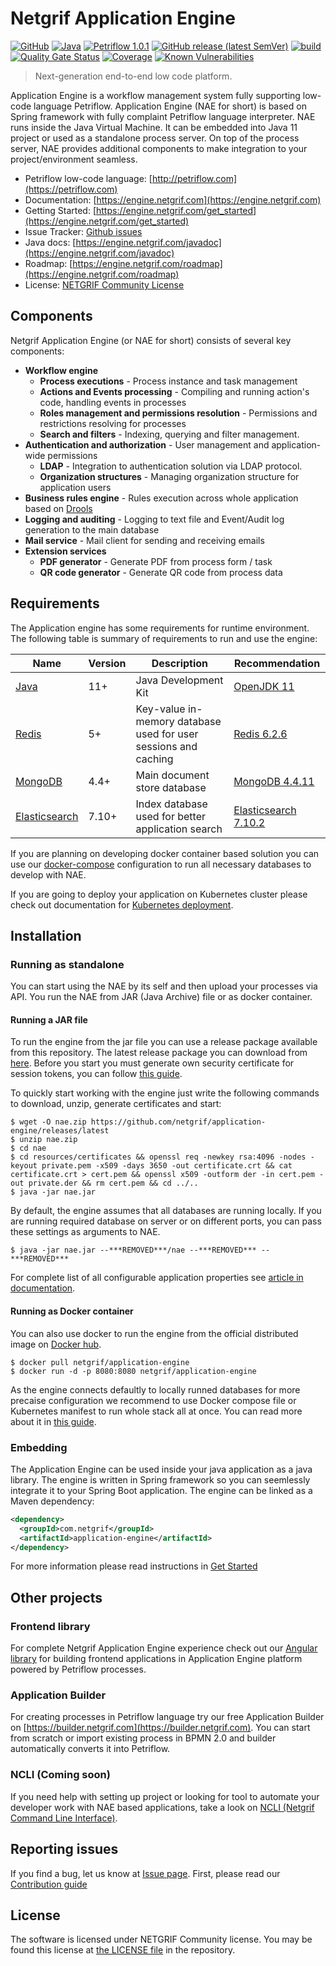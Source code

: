 # Netgrif Application Engine

[![GitHub](https://img.shields.io/github/license/netgrif/application-engine)](https://netgrif.com/engine/license)
[![Java](https://img.shields.io/badge/Java-11-red)](https://openjdk.java.net/projects/jdk/11/)
[![Petriflow 1.0.1](https://img.shields.io/badge/Petriflow-1.0.1-0aa8ff)](https://petriflow.com)
[![GitHub release (latest SemVer)](https://img.shields.io/github/v/release/netgrif/application-engine?sort=semver&display_name=tag)](https://github.com/netgrif/application-engine/releases)
[![build](https://github.com/netgrif/application-engine/actions/workflows/master-build.yml/badge.svg)](https://github.com/netgrif/application-engine/actions/workflows/release-build.yml)
[![Quality Gate Status](https://sonarcloud.io/api/project_badges/measure?project=netgrif_application-engine&metric=alert_status)](https://sonarcloud.io/dashboard?id=netgrif_application-engine)
[![Coverage](https://sonarcloud.io/api/project_badges/measure?project=netgrif_application-engine&metric=coverage)](https://sonarcloud.io/dashboard?id=netgrif_application-engine)
[![Known Vulnerabilities](https://snyk.io/test/github/netgrif/application-engine/badge.svg)](https://snyk.io/test/github/netgrif/application-engine)

> Next-generation end-to-end low code platform.

Application Engine is a workflow management system fully supporting low-code language Petriflow. Application Engine (NAE for short)
is based on Spring framework with fully complaint Petriflow language interpreter. NAE runs inside the Java Virtual Machine.
It can be embedded into Java 11 project or used as a standalone process server. On top of the process server, NAE provides
additional components to make integration to your project/environment seamless.

* Petriflow low-code language: [http://petriflow.com](https://petriflow.com)
* Documentation: [https://engine.netgrif.com](https://engine.netgrif.com)
* Getting Started: [https://engine.netgrif.com/get_started](https://engine.netgrif.com/get_started)
* Issue Tracker: [Github issues](https://github.com/netgrif/application-engine/issues)
* Java docs: [https://engine.netgrif.com/javadoc](https://engine.netgrif.com/javadoc)
* Roadmap: [https://engine.netgrif.com/roadmap](https://engine.netgrif.com/roadmap)
* License: [NETGRIF Community License](https://github.com/netgrif/application-engine/blob/master/LICENSE)

## Components

Netgrif Application Engine (or NAE for short) consists of several key components:
 * **Workflow engine**
   * **Process executions** - Process instance and task management
   * **Actions and Events processing** - Compiling and running action's code, handling events in processes
   * **Roles management and permissions resolution** - Permissions and restrictions resolving for processes
   * **Search and filters** - Indexing, querying and filter management.
 * **Authentication and authorization** - User management and application-wide permissions
   * **LDAP** - Integration to authentication solution via LDAP protocol.
   * **Organization structures** - Managing organization structure for application users
 * **Business rules engine** - Rules execution across whole application based on [Drools](https://drools.org/)
 * **Logging and auditing** - Logging to text file and Event/Audit log generation to the main database 
 * **Mail service** - Mail client for sending and receiving emails
 * **Extension services**
   * **PDF generator** - Generate PDF from process form / task
   * **QR code generator** - Generate QR code from process data

## Requirements

The Application engine has some requirements for runtime environment. The following table is summary of requirements 
to run and use the engine:

| Name                                                   | Version | Description                                                     | Recommendation                                                         |
|--------------------------------------------------------|---------|-----------------------------------------------------------------|------------------------------------------------------------------------|
| [Java](https://openjdk.java.net/)                      | 11+     | Java Development Kit                                            | [OpenJDK 11](https://openjdk.java.net/install/)                        |
| [Redis](https://redis.io/)                             | 5+      | Key-value in-memory database used for user sessions and caching | [Redis 6.2.6](https://redis.io/download)                               |
| [MongoDB](https://www.mongodb.com/)                    | 4.4+    | Main document store database                                    | [MongoDB 4.4.11](https://docs.mongodb.com/v4.4/installation/)          |
| [Elasticsearch](https://www.elastic.co/elasticsearch/) | 7.10+   | Index database used for better application search               | [Elasticsearch 7.10.2](https://www.elastic.co/downloads/elasticsearch) |

If you are planning on developing docker container based solution you can use our [docker-compose](docker-compose.yml) configuration to run all
necessary databases to develop with NAE.

If you are going to deploy your application on Kubernetes cluster please check out documentation for [Kubernetes deployment](https://engine.netgrif.com/devops/kubernetes).

## Installation

### Running as standalone

You can start using the NAE by its self and then upload your processes via API. You run the NAE from JAR (Java Archive) file or as docker container.

#### Running a JAR file

To run the engine from the jar file you can use a release package available from this repository.
The latest release package you can download from [here](https://github.com/netgrif/application-engine/releases/latest).
Before you start you must generate own security certificate for session tokens, you can follow [this guide](https://engine.netgrif.com/views/public_view).

To quickly start working with the engine just write the following commands to download, unzip, generate certificates and start:

```shell
$ wget -O nae.zip https://github.com/netgrif/application-engine/releases/latest
$ unzip nae.zip
$ cd nae
$ cd resources/certificates && openssl req -newkey rsa:4096 -nodes -keyout private.pem -x509 -days 3650 -out certificate.crt && cat certificate.crt > cert.pem && openssl x509 -outform der -in cert.pem -out private.der && rm cert.pem && cd ../..
$ java -jar nae.jar
```

By default, the engine assumes that all databases are running locally. If you are running required database on server or on different ports, 
you can pass these settings as arguments to NAE.

```shell
$ java -jar nae.jar --***REMOVED***/nae --***REMOVED*** --***REMOVED***
```

For complete list of all configurable application properties see [article in documentation](https://engine.netgrif.com/properties).

#### Running as Docker container

You can also use docker to run the engine from the official distributed image on [Docker hub](https://hub.docker.com/).

```shell
$ docker pull netgrif/application-engine
$ docker run -d -p 8080:8080 netgrif/application-engine
```

As the engine connects defaultly to locally runned databases for more precaise configuration we recommend to use Docker
compose file or Kubernetes manifest to run whole stack all at once. You can read more about it in [this guide](https://engine.netgrif.com/devops).

### Embedding

The Application Engine can be used inside your java application as a java library. The engine is written in Spring 
framework so you can seemlessly integrate it to your Spring Boot application. The engine can be linked
as a Maven dependency:

```XML
<dependency>
  <groupId>com.netgrif</groupId>
  <artifactId>application-engine</artifactId>
</dependency>
```

For more information please read instructions in [Get Started](https://engine.netgrif.com/get_started)

## Other projects

### Frontend library

For complete Netgrif Application Engine experience check out our [Angular library](https://github.com/netgrif/components) 
for building frontend applications in Application Engine platform powered by Petriflow processes.

### Application Builder

For creating processes in Petriflow language try our free Application Builder on [https://builder.netgrif.com](https://builder.netgrif.com).
You can start from scratch or import existing process in BPMN 2.0 and builder automatically converts it into Petriflow.

### NCLI (Coming soon)

If you need help with setting up project or looking for tool to automate your developer work with NAE based applications,
take a look on [NCLI (Netgrif Command Line Interface)](https://github.com/netgrif/ncli).

## Reporting issues

If you find a bug, let us know at [Issue page](https://github.com/netgrif/application-engine/issues). First, please read our [Contribution guide](https://github.com/netgrif/application-engine/blob/master/CONTRIBUTING.md)

## License

The software is licensed under NETGRIF Community license. You may be found this license at [the LICENSE file](https://github.com/netgrif/application-engine/blob/master/LICENSE) in the repository. 